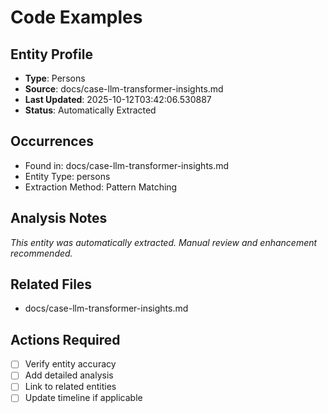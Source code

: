# Code Examples

## Entity Profile
- **Type**: Persons
- **Source**: docs/case-llm-transformer-insights.md
- **Last Updated**: 2025-10-12T03:42:06.530887
- **Status**: Automatically Extracted

## Occurrences
- Found in: docs/case-llm-transformer-insights.md
- Entity Type: persons
- Extraction Method: Pattern Matching

## Analysis Notes
*This entity was automatically extracted. Manual review and enhancement recommended.*

## Related Files
- docs/case-llm-transformer-insights.md

## Actions Required
- [ ] Verify entity accuracy
- [ ] Add detailed analysis
- [ ] Link to related entities
- [ ] Update timeline if applicable
